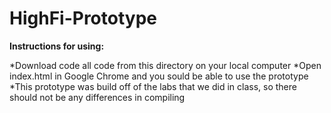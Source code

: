 # HighFi-Prototype

**Instructions for using:**

  *Download code all code from this directory on your local computer
  *Open index.html in Google Chrome and you sould be able to use the prototype
  *This prototype was build off of the labs that we did in class, so there should not be any differences in compiling
